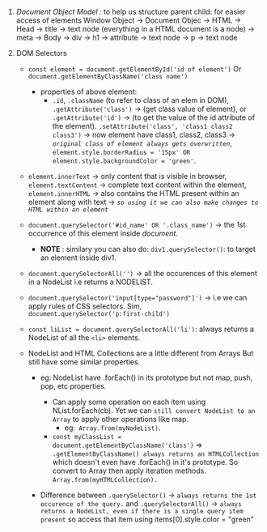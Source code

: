 1. *Document Object Model :* to help us structure parent child: for easier access of elements
    Window Object 
        -> Document Objec
            -> HTML
                -> Head
                    -> title
                        -> text node (everything in a HTML document is a node)
                    -> meta
                -> Body
                    -> div
                        -> h1
                            -> attribute
                            -> text node
                        -> p
                            -> text node

2. DOM Selectors
    - `const element = document.getElementById('id of element')`
        Or `document.getElementByClassName('class name')`
        - properties of above element: 
            - `.id`, `.className` (to refer to class of an elem in DOM), `.getAttribute('class')` -> (get class value of element), or `.getAttribute('id')` -> (to get the value of the id attribute of the element). `.setAttribute('class', 'class1 class2 class3')` -> now element have class1, class2, class3 -> *`original class of element always gets overwritten`*, `element.style.borderRadius = '15px' OR element.style.backgroundColor = 'green'`.
    
    - `element.innerText` -> only content that is visible in browser,` element.textContent` -> complete text content within the element,` element.innerHTML` -> also contains the HTML present within an element along with text -> *`so using it we can also make changes to HTML within an element`*

    - `document.querySelector('#id_name' OR '.class_name')` -> the 1st occurrence of this element inside *document*.
        - **NOTE** : similary you can also do: `div1.querySelector()`: to target an element inside div1.

    - `document.querySelectorAll('')` -> all the occurences of this element in a NodeList i.e returns a NODELIST.

    - `document.querySelector('input[type="password"]')` -> i.e we can apply rules of CSS selectors. Sim, `document.querySelector('p:first-child')`

    - `const liList = document.querySelectorAll('li')`: always returns a NodeList of all the `<li>` elements. 

    - NodeList and HTML Collections are a little different from Arrays But still have some similar properties.
        - eg: NodeList have .forEach() in its prototype but not map, push, pop, etc properties.
            - Can apply some operation on each item using NList.forEach(cb). Yet we can `still convert NodeList to an Array` to apply other operations like map.
                - eg:` Array.from(myNodeList)`.
            - `const myClassList = document.getElementByClassName('class')` => `.getElementByClassName() always returns an HTMLCollection` which doesn't even have .forEach() in it's prototype. So convert to Array then apply iteration methods. `Array.from(myHTMLCollection).`

        - Difference between `.querySelector()` -> `always returns the 1st occurence of the query.` and `.querySelectorAll()` -> `always returns a NodeList, even if there is a single query item present` so access that item using items[0].style.color = "green"
